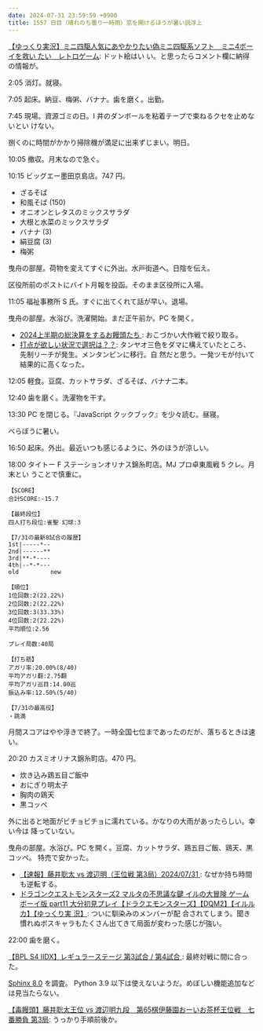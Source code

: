 ```yaml
---
date: 2024-07-31 23:59:59 +0900
title: 1557 日目（晴れのち曇り一時雨）窓を開けるほうが暑い説浮上
---
```


[【ゆっくり実況】ミニ四駆人気にあやかりたい偽ミニ四駆系ソフト　ミニ4ボーイを救い
たい　レトロゲーム](https://www.youtube.com/watch?v=f2lpunTqTHQ): ドット絵はい
い。と思ったらコメント欄に納得の情報が。

2:05 消灯。就寝。

7:05 起床。納豆、梅粥、バナナ。歯を磨く。出勤。

7:45 現場。資源ゴミの日。I 井のダンボールを粘着テープで束ねるクセを止めないとい
けない。

捌くのに時間がかかり掃除機が満足に出来ずじまい。明日。

10:05 撤収。月末なので急ぐ。

10:15 ビッグエー墨田京島店。747 円。

* ざるそば
* 和風そば (150)
* オニオンとレタスのミックスサラダ
* 大根と水菜のミックスサラダ
* バナナ (3)
* 絹豆腐 (3)
* 梅粥

曳舟の部屋。荷物を変えてすぐに外出。水戸街道へ。日陰を伝え。

区役所前のポストにバイト月報を投函。そのまま区役所に入場。

11:05 福祉事務所 S 氏。すぐに出てくれて話が早い。退場。

曳舟の部屋。水浴び。洗濯開始。まだ正午前か。PC を開く。

* [2024上半期の総決算をするお饅頭たち
  ](https://www.youtube.com/watch?v=zR0AcwC3tqY): おこづかい大作戦で絞り取る。
* [打点が欲しい状況で選択は？？](https://www.youtube.com/watch?v=6DmdWYT-neM):
  タンヤオ三色をダマに構えていたところ、先制リーチが発生。メンタンピンに移行。自
  然だと思う。一発ツモが付いて結果的に高くなった。

12:05 軽食。豆腐、カットサラダ、ざるそば、バナナ二本。

12:40 歯を磨く。洗濯物を干す。

13:30 PC を閉じる。『JavaScript クックブック』を少々読む。昼寝。

べらぼうに暑い。

16:50 起床。外出。最近いつも感じるように、外のほうが涼しい。

18:00 タイトー F ステーションオリナス錦糸町店。MJ プロ卓東風戦 5 クレ。月末とい
うことで慎重に。

```text
【SCORE】
合計SCORE:-15.7

【最終段位】
四人打ち段位:雀聖 幻球:3

【7/31の最新8試合の履歴】
1st|-----*--
2nd|------**
3rd|**-*----
4th|--*-*---
old         new

【順位】
1位回数:2(22.22%)
2位回数:2(22.22%)
3位回数:3(33.33%)
4位回数:2(22.22%)
平均順位:2.56

プレイ局数:40局

【打ち筋】
アガリ率:20.00%(8/40)
平均アガリ翻:2.75翻
平均アガリ巡目:14.00巡
振込み率:12.50%(5/40)

【7/31の最高役】
・跳満
```

月間スコアはやや浮きで終了。一時全国七位まであったのだが、落ちるときは速い。

20:20 カスミオリナス錦糸町店。470 円。

* 炊き込み鶏五目ご飯中
* おにぎり明太子
* 胸肉の鶏天
* 黒コッペ

外に出ると地面がビチョビチョに濡れている。かなりの大雨があったらしい。幸い今は
降っていない。

曳舟の部屋。水浴び。PC を開く。豆腐、カットサラダ、鶏五目ご飯、鶏天、黒コッペ。
特売で安かった。

* [【速報】藤井聡太 vs 渡辺明（王位戦 第3局）2024/07/31
  ](https://www.youtube.com/watch?v=vNn7yg2E85I): なぜか持ち時間も逆転する。
* [ドラゴンクエストモンスターズ2 マルタの不思議な鍵 イルの大冒険 ゲームボーイ版
  part11 大分初見プレイ【ドラクエモンスターズ】【DQM2】【イルルカ】【ゆっくり実
  況】](https://www.youtube.com/watch?v=qtGk7mRSX_k): ついに馴染みのメンバーが配
  合されてしまう。聞き慣れぬボスキャラもたくさん出てきて局面が変わった感じが強い。

22:00 歯を磨く。

[【BPL S4 IIDX】レギュラーステージ 第3試合 / 第4試合
](https://www.youtube.com/watch?v=atpGDl5rzRQ): 最終対戦に間に合った。

[Sphinx 8.0](https://www.sphinx-doc.org/en/master/changes/8.0.html) を調査。
Python 3.9 以下は使えないようだ。めぼしい機能追加などは見当たらない。

[【毒饅頭】藤井聡太王位 vs 渡辺明九段　第65棋伊藤園おーいお茶杯王位戦　七番勝負
第3局](https://www.youtube.com/watch?v=wc4Afp8s7yU): うっかり手順前後か。
